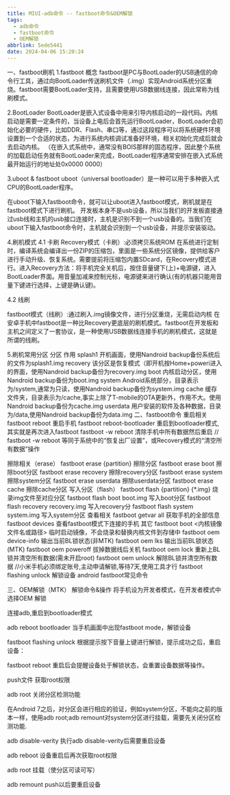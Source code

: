 ```yaml
---
title: MIUI-adb命令 -- fastboot命令&OEM解锁
tags:
  - adb命令
  - fastboot命令
  - OEM解锁
abbrlink: 5ede5441
date: 2024-04-06 15:20:24
---
```

一、fastboot刷机
1.fastboot 概念
fastboot是PC与BootLoader的USB通信的命令行工具，通过向BootLoader传送刷机文件（.img）实现Android系统分区重烧。fastboot需要BootLoader支持，且需要使用USB数据线连接，因此常称为线刷模式。

2.BootLoader
BootLoader是嵌入式设备中用来引导内核启动的一段代码。内核启动是需要一定条件的，当设备上电后会首先运行BootLoader，BootLoader会初始化必要的硬件，比如DDR、Flash、串口等，通过这段程序可以将系统硬件环境设置到一个合适的状态，为进行系统内核调试准备好环境，相关初始化完成后就会去启动内核。
（在嵌入式系统中，通常没有BOIS那样的固态程序，因此整个系统的加载启动任务就有BootLoader来完成，BootLoader程序通常安排在嵌入式系统最开始运行的地址处0x0000 0000）

3.uboot & fastboot
uboot（universal bootloader）是一种可以用于多种嵌入式CPU的BootLoader程序。

在uboot下输入fastboot命令，就可以让uboot进入fastboot模式，刷机就是在fastboot模式下进行刷机。
开发板本身不是usb设备，所以当我们的开发板直接通过usb线和主机的usb接口连接时，主机是识别不到一个usb设备的。当我们在uboot下输入fastboot命令时，主机就会识别到一个usb设备，并提示安装驱动。

4.刷机模式
4.1 卡刷
Recovery模式（卡刷）:必须拷贝系统ROM
在系统进行定制时，编译系统会编译出一份ZIP的压缩包，里面是一些系统分区镜像，提供给客户进行手动升级、恢复系统。需要提前将压缩包内置SDcard，在Recovery模式进行。进入Recovery方法：将手机完全关机后，按住音量键下(上)+电源键，进入BootLoader界面。用音量加减来控制光标，电源键来进行确认(有的机器只能用音量下键进行选择，上键是确认键)。

4.2 线刷

fastboot模式（线刷）:通过刷入.img镜像文件，进行分区重烧，无需启动内核
在安卓手机中fastboot是一种比Recovery更底层的刷机模式。fastboot在开发板和主机之间定义了一套协议，是一种使用USB数据线连接手机的刷机模式，这就是所谓的线刷。

5.刷机常用分区
分区	作用
splash1	开机画面，使用Nandroid backup备份系统后的文件为splash1.img
recovery	该分区是恢复模式（即开机按Home+poweri进入的界面，使用Nandroid backup备份为recovery.img
boot	内核启动分区，使用Nandroid backup备份为boot.img
system	Android系统部分，目录表示为/system,通常为只读，使用Nandroid backup备份为system.img
cache	缓存文件夹，目录表示为/cache,事实上除了T-mobile的OTA更新外，作用不大。使用Nandroid backup备份为cache.img
userdata	用户安装的软件及各种数据，目录为/data,使用Nandroid backup备份为data.img
二、fastboot命令
重启相关
fastboot reboot                 重启⼿机
fastboot reboot-bootloader      重启到bootloader模式,其实就是再次进入fastboot
fastboot -w reboot              清除手机中所有数据然后重启
// fastboot -w reboot 等同于系统中的“恢复出厂设置”，或Recovery模式的“清空所有数据”操作

擦除相关（erase）
fastboot erase {partition}                      擦除分区
fastboot erase boot                             擦除boot分区
fastboot erase recovery                         擦除recovery分区
fastboot erase system                           擦除system分区
fastboot erase userdata                         擦除userdata分区
fastboot erase cache                            擦除cache分区
写⼊分区（flash）
fastboot flash {partition} {*.img}              烧录img文件至对应分区
fastboot flash boot boot.img                    写⼊boot分区
fastboot flash recovery recovery.img            写⼊recovery分
fastboot flash system system.img                写⼊system分区
查看相关
fastboot getvar all                             获取⼿机的全部信息
fastboot devices                                查看fastboot模式下连接的手机
其它
fastboot boot <内核镜像文件名或路径>              临时启动镜像，不会烧录和替换内核文件到存储中
fastboot oem device-info                         输出当前BL锁状态(非MTK)
fastboot oem lks                                 输出当前BL锁状态(MTK)
fastboot oem poweroff                           拔掉数据线后关机
fastboot oem lock                               重新上BL锁并清空所有数据(需未开启root)
fastboot oem unlock                             解除BL锁并清空所有数据
//小米手机必须绑定账号,主动申请解锁,等待7天,使用工具才行
fastboot flashing unlock                        解锁设备
android fastboot常见命令

三、OEM解锁（MTK）
解锁命令&操作
将手机设为开发者模式，在开发者模式中选择OEM 解锁

连接adb,重启到bootloader模式

adb reboot bootloader
当手机画面中出现fastboot mode，解锁设备

fastboot flashing unlock
根据提示按下音量上键进行解锁，提示成功之后，重启设备：

fastboot reboot
重启后会提醒设备处于解锁状态，会重置设备数据等操作。

push文件
获取root权限

adb root
关闭分区检测功能

在Android 7之后，对分区会进行相应的验证，例如system分区，不能向之前的版本一样，使用adb root;adb remount对system分区进行挂载，需要先关闭分区检测功能.

adb disable-verity
执行adb disable-verity后需要重启设备

adb reboot
设备重启后再次获取root权限

adb root
挂载（使分区可读可写）

adb remount
push以后要重启设备